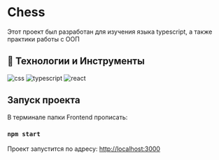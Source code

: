 # Chess

Этот проект был разработан для изучения языка typescript, а также практики работы с ООП

## 🔧 Технологии и Инструменты
<div>
    <img src="https://img.shields.io/badge/-CSS-000000?style=for-the-badge&logo=CSS3&logoColor=548fc7" alt="css"/>
    <img src="https://img.shields.io/badge/-TYPESCRIPT-000000?style=for-the-badge&logo=typescript" alt="typescript"/>
    <img src="https://img.shields.io/badge/-REACT-000000?style=for-the-badge&logo=REACT" alt="react"/>
</div>

## Запуск проекта

В терминале папки Frontend прописать:

### `npm start`

Проект запустится по адресу: [http://localhost:3000](http://localhost:3000)


